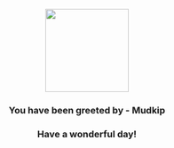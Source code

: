 <p align="center">
    <img src="https://raw.githubusercontent.com/PokeAPI/sprites/master/sprites/pokemon/258.png" width="150" height="150">
</p>
<h3 align="center">You have been greeted by - <b>Mudkip</b></h3>
<h3 align="center">Have a wonderful day!</h3>
